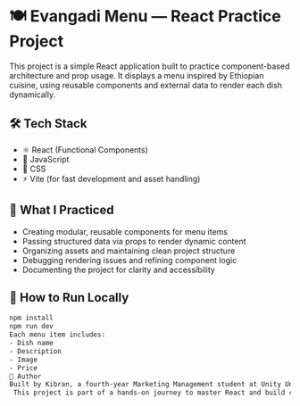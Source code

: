 # 🍽️ Evangadi Menu — React Practice Project

This project is a simple React application built to practice component-based architecture and prop usage. It displays a menu inspired by Ethiopian cuisine, using reusable components and external data to render each dish dynamically.

## 🛠️ Tech Stack

- ⚛️ React (Functional Components)
- 🧠 JavaScript
- 🎨 CSS
- ⚡ Vite (for fast development and asset handling)

## 🎯 What I Practiced

- Creating modular, reusable components for menu items
- Passing structured data via props to render dynamic content
- Organizing assets and maintaining clean project structure
- Debugging rendering issues and refining component logic
- Documenting the project for clarity and accessibility


## 🚀 How to Run Locally

```bash
npm install
npm run dev
Each menu item includes:
- Dish name
- Description
- Image
- Price
🧠 Author
Built by Kibran, a fourth-year Marketing Management student at Unity University and a passionate full-stack web developer in training.
 This project is part of a hands-on journey to master React and build culturally meaningful applications.

